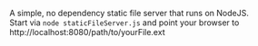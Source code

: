 A simple, no dependency static file server that runs on NodeJS.  
Start via `node staticFileServer.js` and point your browser to http://localhost:8080/path/to/yourFile.ext
